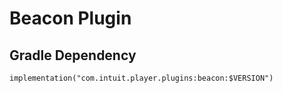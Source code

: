 # Beacon Plugin

## Gradle Dependency

`implementation("com.intuit.player.plugins:beacon:$VERSION")`
